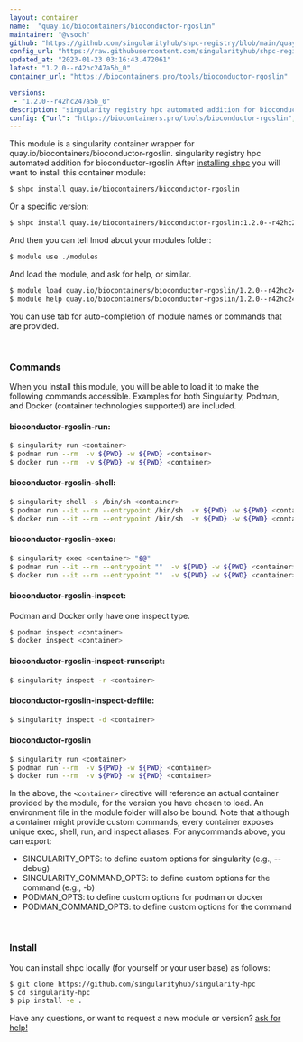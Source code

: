 ```yaml
---
layout: container
name:  "quay.io/biocontainers/bioconductor-rgoslin"
maintainer: "@vsoch"
github: "https://github.com/singularityhub/shpc-registry/blob/main/quay.io/biocontainers/bioconductor-rgoslin/container.yaml"
config_url: "https://raw.githubusercontent.com/singularityhub/shpc-registry/main/quay.io/biocontainers/bioconductor-rgoslin/container.yaml"
updated_at: "2023-01-23 03:16:43.472061"
latest: "1.2.0--r42hc247a5b_0"
container_url: "https://biocontainers.pro/tools/bioconductor-rgoslin"

versions:
 - "1.2.0--r42hc247a5b_0"
description: "singularity registry hpc automated addition for bioconductor-rgoslin"
config: {"url": "https://biocontainers.pro/tools/bioconductor-rgoslin", "maintainer": "@vsoch", "description": "singularity registry hpc automated addition for bioconductor-rgoslin", "latest": {"1.2.0--r42hc247a5b_0": "sha256:0418b22c0377eaa4b875012f42d5573565b67b0be4cbf6e8ec4c18dd57b3cccb"}, "tags": {"1.2.0--r42hc247a5b_0": "sha256:0418b22c0377eaa4b875012f42d5573565b67b0be4cbf6e8ec4c18dd57b3cccb"}, "docker": "quay.io/biocontainers/bioconductor-rgoslin"}
---
```


This module is a singularity container wrapper for quay.io/biocontainers/bioconductor-rgoslin.
singularity registry hpc automated addition for bioconductor-rgoslin
After [installing shpc](#install) you will want to install this container module:


```bash
$ shpc install quay.io/biocontainers/bioconductor-rgoslin
```

Or a specific version:

```bash
$ shpc install quay.io/biocontainers/bioconductor-rgoslin:1.2.0--r42hc247a5b_0
```

And then you can tell lmod about your modules folder:

```bash
$ module use ./modules
```

And load the module, and ask for help, or similar.

```bash
$ module load quay.io/biocontainers/bioconductor-rgoslin/1.2.0--r42hc247a5b_0
$ module help quay.io/biocontainers/bioconductor-rgoslin/1.2.0--r42hc247a5b_0
```

You can use tab for auto-completion of module names or commands that are provided.

<br>

### Commands

When you install this module, you will be able to load it to make the following commands accessible.
Examples for both Singularity, Podman, and Docker (container technologies supported) are included.

#### bioconductor-rgoslin-run:

```bash
$ singularity run <container>
$ podman run --rm  -v ${PWD} -w ${PWD} <container>
$ docker run --rm  -v ${PWD} -w ${PWD} <container>
```

#### bioconductor-rgoslin-shell:

```bash
$ singularity shell -s /bin/sh <container>
$ podman run --it --rm --entrypoint /bin/sh  -v ${PWD} -w ${PWD} <container>
$ docker run --it --rm --entrypoint /bin/sh  -v ${PWD} -w ${PWD} <container>
```

#### bioconductor-rgoslin-exec:

```bash
$ singularity exec <container> "$@"
$ podman run --it --rm --entrypoint ""  -v ${PWD} -w ${PWD} <container> "$@"
$ docker run --it --rm --entrypoint ""  -v ${PWD} -w ${PWD} <container> "$@"
```

#### bioconductor-rgoslin-inspect:

Podman and Docker only have one inspect type.

```bash
$ podman inspect <container>
$ docker inspect <container>
```

#### bioconductor-rgoslin-inspect-runscript:

```bash
$ singularity inspect -r <container>
```

#### bioconductor-rgoslin-inspect-deffile:

```bash
$ singularity inspect -d <container>
```



#### bioconductor-rgoslin

```bash
$ singularity run <container>
$ podman run --rm  -v ${PWD} -w ${PWD} <container>
$ docker run --rm  -v ${PWD} -w ${PWD} <container>
```


In the above, the `<container>` directive will reference an actual container provided
by the module, for the version you have chosen to load. An environment file in the
module folder will also be bound. Note that although a container
might provide custom commands, every container exposes unique exec, shell, run, and
inspect aliases. For anycommands above, you can export:

 - SINGULARITY_OPTS: to define custom options for singularity (e.g., --debug)
 - SINGULARITY_COMMAND_OPTS: to define custom options for the command (e.g., -b)
 - PODMAN_OPTS: to define custom options for podman or docker
 - PODMAN_COMMAND_OPTS: to define custom options for the command

<br>

### Install

You can install shpc locally (for yourself or your user base) as follows:

```bash
$ git clone https://github.com/singularityhub/singularity-hpc
$ cd singularity-hpc
$ pip install -e .
```

Have any questions, or want to request a new module or version? [ask for help!](https://github.com/singularityhub/singularity-hpc/issues)